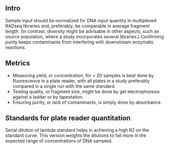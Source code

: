 ## Intro
Sample input should be normalized for DNA input quantity in multiplexed RADseq libraries and, preferably, be comparable in average fragment length. (In contrast, diversity might be advisable in other aspects, such as source population, where a study incorporates several libraries.) Confirming purity keeps contaminants from interfering with downstream enzymatic reactions.

## Metrics

- Measuring yield, or concentration, for > 20 samples is best done by fluorescence in a plate reader, with all plates in a study preferably compared in a single run with the same standard.
- Testing quality, or fragment size, might be done by gel electrophoresis against a ladder or by tapestation.
- Ensuring purity, or lack of contaminants, is simply done by absorbance.

## Standards for plate reader quantitation
Serial dilution of lambda standard helps in achieving a high R2 on the standard curve. This version weights the dilutions to fall more in the expected range of concentrations of DNA sampled.
